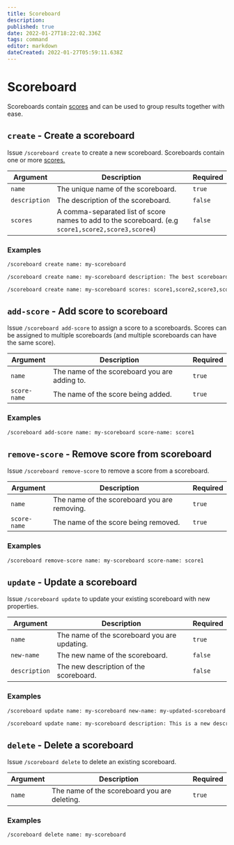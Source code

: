 ```yaml
---
title: Scoreboard
description: 
published: true
date: 2022-01-27T18:22:02.336Z
tags: command
editor: markdown
dateCreated: 2022-01-27T05:59:11.638Z
---
```


# Scoreboard

Scoreboards contain [scores](/commands/score) and can be used to group results together with ease.

## `create` - Create a scoreboard

Issue `/scoreboard create` to create a new scoreboard. Scoreboards contain one or more [scores.](/commands/score)

| Argument | Description | Required |
|----------|-------------|----------|
| `name` | The unique name of the scoreboard. | `true` |
| `description` | The description of the scoreboard. | `false` |
| `scores` | A comma-separated list of score names to add to the scoreboard. (e.g `score1,score2,score3,score4`) | `false` |

### Examples

``` bash
/scoreboard create name: my-scoreboard

/scoreboard create name: my-scoreboard description: The best scoreboard there ever was!

/scoreboard create name: my-scoreboard scores: score1,score2,score3,score4
```

## `add-score` - Add score to scoreboard

Issue `/scoreboard add-score` to assign a score to a scoreboards. Scores can be assigned to multiple scoreboards (and multiple scoreboards can have the same score).

| Argument | Description | Required |
|----------|-------------|----------|
| `name` | The name of the scoreboard you are adding to. | `true` |
| `score-name` | The name of the score being added. | `true` |

### Examples

``` bash
/scoreboard add-score name: my-scoreboard score-name: score1
```

## `remove-score` - Remove score from scoreboard

Issue `/scoreboard remove-score` to remove a score from a scoreboard.

| Argument | Description | Required |
|----------|-------------|----------|
| `name` | The name of the scoreboard you are removing. | `true` |
| `score-name` | The name of the score being removed. | `true` |

### Examples

``` bash
/scoreboard remove-score name: my-scoreboard score-name: score1
```

## `update` - Update a scoreboard

Issue `/scoreboard update` to update your existing scoreboard with new properties.

| Argument | Description | Required |
|----------|-------------|----------|
| `name` | The name of the scoreboard you are updating. | `true` |
| `new-name` | The new name of the scoreboard. | `false` |
| `description` | The new description of the scoreboard. | `false` |

### Examples

``` bash
/scoreboard update name: my-scoreboard new-name: my-updated-scoreboard

/scoreboard update name: my-scoreboard description: This is a new description!
```

## `delete` - Delete a scoreboard

Issue `/scoreboard delete` to delete an existing scoreboard.

| Argument | Description | Required |
|----------|-------------|----------|
| `name` | The name of the scoreboard you are deleting. | `true` |

### Examples

``` bash
/scoreboard delete name: my-scoreboard
```






































